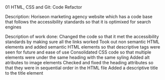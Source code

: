 01 HTML, CSS and Git: Code Refactor

Description:
Horiseon marketing agency website which has a code base that follows the accessibility standards so that it is optimixed for search engines

Description of work done:
Changed the code so that it met the accessibility standards by making sure all the links worked
Took out non semantic HTML elements and added semantic HTML elements so that descriptive tags were seen for future and ease of use
Consolidated CSS code so that multiple elements were under the same heading with the same syling
Added alt atributes to image elements
Checked and fixed the heading attributes so that they were in sequential order in the HTML file
Added a descriptive title to the title element